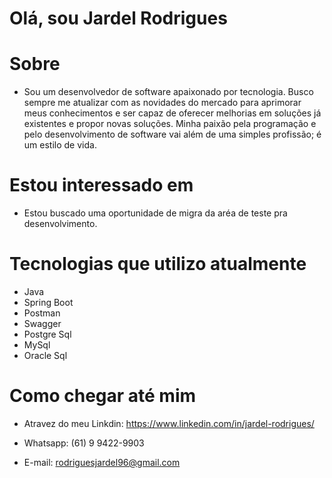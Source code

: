 # Olá, sou Jardel Rodrigues

# Sobre
- Sou um desenvolvedor de software apaixonado por tecnologia. Busco sempre me atualizar com as novidades do mercado para aprimorar meus conhecimentos e ser capaz de oferecer melhorias em soluções já existentes e propor novas soluções. Minha paixão pela programação e pelo desenvolvimento de software vai além de uma simples profissão; é um estilo de vida.

# Estou interessado em
- Estou buscado uma oportunidade de migra da aréa de teste pra desenvolvimento.

# Tecnologias que utilizo atualmente
- Java
- Spring Boot
- Postman
- Swagger
- Postgre Sql
- MySql
- Oracle Sql

# Como chegar até mim
- Atravez do meu Linkdin: https://www.linkedin.com/in/jardel-rodrigues/

- Whatsapp: (61) 9 9422-9903

- E-mail: rodriguesjardel96@gmail.com

